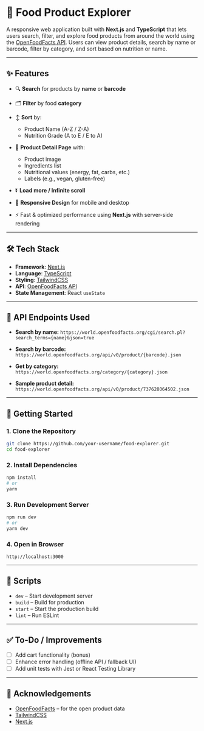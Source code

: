 
# 🥫 Food Product Explorer

A responsive web application built with **Next.js** and **TypeScript** that lets users search, filter, and explore food products from around the world using the [OpenFoodFacts API](https://world.openfoodfacts.org/). Users can view product details, search by name or barcode, filter by category, and sort based on nutrition or name.

---

## ✨ Features

* 🔍 **Search** for products by **name** or **barcode**
* 🗂 **Filter** by food **category**
* ↕️ **Sort** by:

  * Product Name (A-Z / Z-A)
  * Nutrition Grade (A to E / E to A)
* 📄 **Product Detail Page** with:

  * Product image
  * Ingredients list
  * Nutritional values (energy, fat, carbs, etc.)
  * Labels (e.g., vegan, gluten-free)
* ⏬ **Load more / Infinite scroll**
* 📱 **Responsive Design** for mobile and desktop
* ⚡ Fast & optimized performance using **Next.js** with server-side rendering

---

## 🛠 Tech Stack

* **Framework**: [Next.js](https://nextjs.org/)
* **Language**: [TypeScript](https://www.typescriptlang.org/)
* **Styling**: [TailwindCSS](https://tailwindcss.com/)
* **API**: [OpenFoodFacts API](https://world.openfoodfacts.org/)
* **State Management**: React `useState`

---

## 🔗 API Endpoints Used

* **Search by name:**
  `https://world.openfoodfacts.org/cgi/search.pl?search_terms={name}&json=true`

* **Search by barcode:**
  `https://world.openfoodfacts.org/api/v0/product/{barcode}.json`

* **Get by category:**
  `https://world.openfoodfacts.org/category/{category}.json`

* **Sample product detail:**
  `https://world.openfoodfacts.org/api/v0/product/737628064502.json`

---

## 🧪 Getting Started

### 1. Clone the Repository

```bash
git clone https://github.com/your-username/food-explorer.git
cd food-explorer
```

### 2. Install Dependencies

```bash
npm install
# or
yarn
```

### 3. Run Development Server

```bash
npm run dev
# or
yarn dev
```

### 4. Open in Browser

```
http://localhost:3000
```

---

## 🧼 Scripts

* `dev` – Start development server
* `build` – Build for production
* `start` – Start the production build
* `lint` – Run ESLint

---

## ✅ To-Do / Improvements

* [ ] Add cart functionality (bonus)
* [ ] Enhance error handling (offline API / fallback UI)
* [ ] Add unit tests with Jest or React Testing Library

---

## 🙌 Acknowledgements

* [OpenFoodFacts](https://world.openfoodfacts.org/) – for the open product data
* [TailwindCSS](https://tailwindcss.com/)
* [Next.js](https://nextjs.org/)


